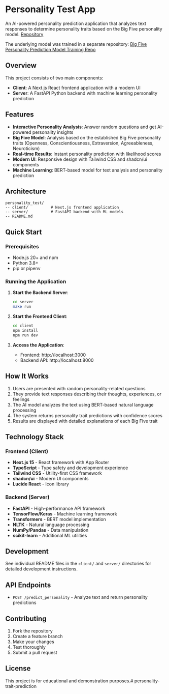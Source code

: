 # Personality Test App

An AI-powered personality prediction application that analyzes text responses to determine personality traits based on the Big Five personality model. [Repository]()

The underlying model was trained in a separate repository: [Big Five Personality Prediction Model Training Repo](https://github.com/R-kjim/big-five-personality-prediction.git)


## Overview

This project consists of two main components:
- **Client**: A Next.js React frontend application with a modern UI
- **Server**: A FastAPI Python backend with machine learning personality prediction

## Features

- **Interactive Personality Analysis**: Answer random questions and get AI-powered personality insights
- **Big Five Model**: Analysis based on the established Big Five personality traits (Openness, Conscientiousness, Extraversion, Agreeableness, Neuroticism)
- **Real-time Results**: Instant personality prediction with likelihood scores
- **Modern UI**: Responsive design with Tailwind CSS and shadcn/ui components
- **Machine Learning**: BERT-based model for text analysis and personality prediction

## Architecture

```
personality_test/
-- client/          # Next.js frontend application
-- server/          # FastAPI backend with ML models
-- README.md       
```

## Quick Start

### Prerequisites

- Node.js 20+ and npm
- Python 3.8+
- pip or pipenv

### Running the Application

1. **Start the Backend Server**:
   ```bash
   cd server
   make run
   ```

2. **Start the Frontend Client**:
   ```bash
   cd client
   npm install
   npm run dev
   ```

3. **Access the Application**:
   - Frontend: http://localhost:3000
   - Backend API: http://localhost:8000

## How It Works

1. Users are presented with random personality-related questions
2. They provide text responses describing their thoughts, experiences, or feelings
3. The AI model analyzes the text using BERT-based natural language processing
4. The system returns personality trait predictions with confidence scores
5. Results are displayed with detailed explanations of each Big Five trait

## Technology Stack

### Frontend (Client)
- **Next.js 15** - React framework with App Router
- **TypeScript** - Type safety and development experience
- **Tailwind CSS** - Utility-first CSS framework
- **shadcn/ui** - Modern UI components
- **Lucide React** - Icon library

### Backend (Server)
- **FastAPI** - High-performance API framework
- **TensorFlow/Keras** - Machine learning framework
- **Transformers** - BERT model implementation
- **NLTK** - Natural language processing
- **NumPy/Pandas** - Data manipulation
- **scikit-learn** - Additional ML utilities

## Development

See individual README files in the `client/` and `server/` directories for detailed development instructions.

## API Endpoints

- `POST /predict_personality` - Analyze text and return personality predictions

## Contributing

1. Fork the repository
2. Create a feature branch
3. Make your changes
4. Test thoroughly
5. Submit a pull request

## License

This project is for educational and demonstration purposes.# personality-trait-prediction
